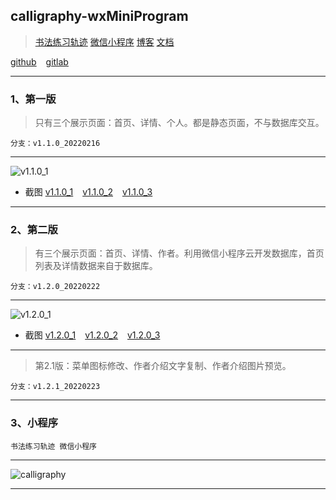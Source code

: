 ## calligraphy-wxMiniProgram

> [书法练习轨迹]( https://gitlab.com/xuyq123/calligraphy ) [微信小程序]( https://mp.weixin.qq.com/cgi-bin/wx ) [博客]( https://xuyq123.gitlab.io/myblog-docsify/#/%E6%96%87%E6%A1%A3/%E4%B9%A6%E6%B3%95%E7%BB%83%E4%B9%A0%E8%BD%A8%E8%BF%B9ReadMe ) [文档]( https://mp.weixin.qq.com/mp/appmsgalbum?__biz=Mzg4NDY2OTM0Mg==&action=getalbum&album_id=2015671980393365504 )

[github]( https://github.com/scott180/calligraphy-wxMiniProgram ) &ensp; [gitlab]( https://gitlab.com/xuyq123/calligraphy-wxMiniProgram )

---

### 1、第一版 

> 只有三个展示页面：首页、详情、个人。都是静态页面，不与数据库交互。

`分支：v1.1.0_20220216`

---

![v1.1.0_1]( https://xyqin.coding.net/p/my/d/document/git/raw/master/imgs/calligraphy-wxMiniProgram/v1.1.0/1.jpg )

- 截图
[v1.1.0_1]( https://xyqin.coding.net/p/my/d/document/git/raw/master/imgs/calligraphy-wxMiniProgram/v1.1.0/1.jpg ) &ensp; [v1.1.0_2]( https://xyqin.coding.net/p/my/d/document/git/raw/master/imgs/calligraphy-wxMiniProgram/v1.1.0/2.jpg ) &ensp; [v1.1.0_3]( https://xyqin.coding.net/p/my/d/document/git/raw/master/imgs/calligraphy-wxMiniProgram/v1.1.0/3.jpg )
---

### 2、第二版 

> 有三个展示页面：首页、详情、作者。利用微信小程序云开发数据库，首页列表及详情数据来自于数据库。

`分支：v1.2.0_20220222`

---

![v1.2.0_1]( https://xyqin.coding.net/p/my/d/document/git/raw/master/imgs/calligraphy-wxMiniProgram/v1.2.0/1.jpg )

- 截图
[v1.2.0_1]( https://xyqin.coding.net/p/my/d/document/git/raw/master/imgs/calligraphy-wxMiniProgram/v1.2.0/1.jpg ) &ensp; [v1.2.0_2]( https://xyqin.coding.net/p/my/d/document/git/raw/master/imgs/calligraphy-wxMiniProgram/v1.2.0/2.jpg ) &ensp; [v1.2.0_3]( https://xyqin.coding.net/p/my/d/document/git/raw/master/imgs/calligraphy-wxMiniProgram/v1.2.0/3.jpg )

---

> 第2.1版：菜单图标修改、作者介绍文字复制、作者介绍图片预览。

`分支：v1.2.1_20220223`


***


### 3、小程序 
`书法练习轨迹 微信小程序`

---

![calligraphy]( https://xyqin.coding.net/p/my/d/imgs/git/raw/master/other/calligraphy-wxMiniProgram.jpg )

---

